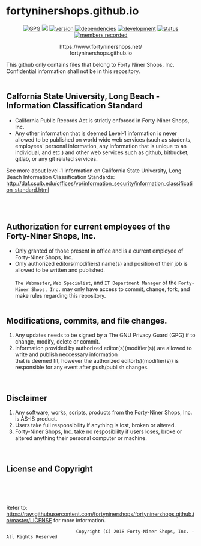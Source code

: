 <p align="center">
<h1> fortyninershops.github.io </h1>
</p>
<p align="center">
    <a href="#GPG">
        <img src="https://img.shields.io/badge/GPG-2.2.10-E52B50.svg"
            alt="GPG"></a>
    <a href="https://raw.githubusercontent.com/fortyninershops/fortyninershops.github.io/master/LICENSE" alt="FNS License">
        <img src="https://img.shields.io/badge/license-FNS-yellow.svg"/></a>
    <a href="#version">
        <img src="https://img.shields.io/badge/version-1.0-lightblue.svg"
            alt="version"></a>
    <a href="#dependencies">
        <img src="https://img.shields.io/badge/html-css-yellowgreen.svg"
            alt="dependencies"></a>
     <a href="#development">
        <img src="https://img.shields.io/badge/development-ongoing-lightgreen.svg"
            alt="development"></a>
   <a href="https://fortyninershops.github.io">
        <img src="https://img.shields.io/badge/status-working-brightgreen.svg"
            alt="status"></a>
  <a href="#members"> 
        <img src="https://img.shields.io/badge/members-6-lightgrey.svg"
            alt="members recorded"></a> <!--members-##-lightgrey.svg  to add members-->
</p>
<p align="center">
https://www.fortyninershops.net/ <br />
fortyninershops.github.io   

This github only contains files that belong to Forty Niner Shops, Inc. <br/>
Confidential information shall not be in this repository. <br/> <br/>
</p>

## Calfornia State University, Long Beach - Information Classification Standard
- California Public Records Act is strictly enforced in Forty-Niner Shops, Inc.
- Any other information that is deemed Level-1 information is never allowed to be published on world wide web services (such as students, employees' personal information, any information that is unique to an individual, and etc.) and other web services such as github, bitbucket, gitlab, or any git related services.
  
See more about level-1 information on California State University, Long Beach Information Classification Standards:
http://daf.csulb.edu/offices/vp/information_security/information_classification_standard.html
         
<br/> <br/>
## Authorization for current employees of the Forty-Niner Shops, Inc.
- Only granted of those present in office and is a current employee of Forty-Niner Shops, Inc. <br/>
- Only authorized editors(modifiers) name(s) and position of their job is allowed to be written and published.<br/><br/>
`The Webmaster`, `Web Specialist`, and `IT Department Manager` of the `Forty-Niner Shops, Inc.` may only have access 
     to commit, change, fork, and make rules regarding this repository. <br/> <br/>

## Modifications, commits, and file changes.
1. Any updates needs to be signed by a The GNU Privacy Guard (GPG) if to change, modify, delete or commit.
2. Information provided by authorized editor(s)(modifier(s)) are allowed to write and publish neccessary information <br/>
   that is deemed fit, however the authorized editor(s)(modifier(s)) is responsible for any event after push/publish changes.
<br>

## Disclaimer
1. Any software, works, scripts, products from the Forty-Niner Shops, Inc. is AS-IS product.
2. Users take full responsibility if anything is lost, broken or altered.
3. Forty-Niner Shops, Inc. take no resposibiilty if users loses, broke or altered anything their personal computer or machine.
<br/>

## License and Copyright 
<br/>                        
<br/>
<br/>

Refer to: https://raw.githubusercontent.com/fortyninershops/fortyninershops.github.io/master/LICENSE for more information.

                              Copyright (C) 2018 Forty-Niner Shops, Inc. - All Rights Reserved
